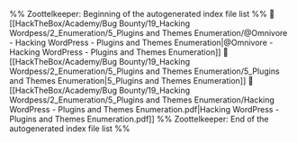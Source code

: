 %% Zoottelkeeper: Beginning of the autogenerated index file list  %%
📄 [[HackTheBox/Academy/Bug Bounty/19_Hacking Wordpess/2_Enumeration/5_Plugins and Themes Enumeration/@Omnivore - Hacking WordPress - Plugins and Themes Enumeration|@Omnivore - Hacking WordPress - Plugins and Themes Enumeration]]
📄 [[HackTheBox/Academy/Bug Bounty/19_Hacking Wordpess/2_Enumeration/5_Plugins and Themes Enumeration/5_Plugins and Themes Enumeration|5_Plugins and Themes Enumeration]]
📄 [[HackTheBox/Academy/Bug Bounty/19_Hacking Wordpess/2_Enumeration/5_Plugins and Themes Enumeration/Hacking WordPress - Plugins and Themes Enumeration.pdf|Hacking WordPress - Plugins and Themes Enumeration.pdf]]
%% Zoottelkeeper: End of the autogenerated index file list  %%
